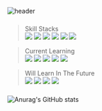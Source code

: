 ![header](https://capsule-render.vercel.app/api?type=waving&color=auto&text=%20Developer-Kyu%20&height=300&fontSize=100&fontColor=auto)


###


> Skill Stacks   
> <img src="https://img.shields.io/badge/Java-007396?style=flat-square&logo=Java&logoColor=white"/></a>
> <img src="https://img.shields.io/badge/Spring-6DB33F?style=flat-square&logo=Spring&logoColor=white"/></a>
> <img src="https://img.shields.io/badge/C-A8B9CC?style=flat-square&logo=C&logoColor=white"/></a>
> <img src="https://img.shields.io/badge/C++-00599C?style=flat-square&logo=C%2B%2B&logoColor=white"/></a>
> <img src="https://img.shields.io/badge/Oracle-F80000?style=flat-square&logo=Oracle&logoColor=white"/></a>
> <img src="https://img.shields.io/badge/MariaDB-003545?style=flat-square&logo=MariaDB&logoColor=white"/></a>

> Current Learning   
> <img src="https://img.shields.io/badge/JavaScript-F7DF1E?style=flat-square&logo=JavaScript&logoColor=white"/></a>
> <img src="https://img.shields.io/badge/TypeScript-3178C6?style=flat-square&logo=TypeScript&logoColor=white"/></a>
> <img src="https://img.shields.io/badge/Python-3776AB?style=flat-square&logo=Python&logoColor=white"/></a>
> <img src="https://img.shields.io/badge/Docker-2496ED?style=flat-square&logo=Docker&logoColor=white"/></a>
> <img src="https://img.shields.io/badge/Kubernetes-326CE5?style=flat-square&logo=Kubernetes&logoColor=white"/></a>


> Will Learn In The Future   
> <img src="https://img.shields.io/badge/Rust-000000?style=flat-square&logo=Rust&logoColor=white"/></a>
> <img src="https://img.shields.io/badge/Kotlin-0095D5?style=flat-square&logo=Kotlin&logoColor=white"/></a>
> <img src="https://img.shields.io/badge/GraphQL-E10098?style=flat-square&logo=GraphQL&logoColor=white"/></a>
> <img src="https://img.shields.io/badge/React-61DAFB?style=flat-square&logo=React&logoColor=white"/></a>


###


![Anurag's GitHub stats](https://github-readme-stats.vercel.app/api?username=Enjay27&count_private=true)
